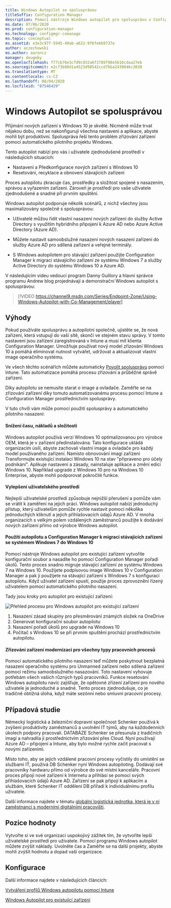 ```yaml
---
title: Windows Autopilot se spolusprávou
titleSuffix: Configuration Manager
description: Pomocí nástroje Windows autopilot pro spolusprávu v Configuration Manager můžete zjednodušit nastavení nových zařízení s Windows 10.
ms.date: 07/06/2020
ms.prod: configuration-manager
ms.technology: configmgr-comanage
ms.topic: conceptual
ms.assetid: e3e3c97f-5945-49ab-a622-9f6fe6b9737e
author: aczechowski
ms.author: aaroncz
manager: dougeby
ms.openlocfilehash: f77cb76e3cfd9c932a6f3789f98e5616cdaa27eb
ms.sourcegitcommit: e2cf3b80d1a4523d98542ccd7bba2439046c3830
ms.translationtype: MT
ms.contentlocale: cs-CZ
ms.lasthandoff: 08/04/2020
ms.locfileid: "87546429"
---
```

# <a name="windows-autopilot-with-co-management"></a>Windows Autopilot se spolusprávou

Přijímání nových zařízení s Windows 10 je skvělé. Nicméně může trvat nějakou dobu, než se nakonfigurují všechna nastavení a aplikace, abyste mohli být produktivní. Spoluspráva řeší tento problém zřizování zařízení pomocí automatického pilotního projektu Windows.

Tento autopilot nabízí pro vás i uživatele zjednodušené prostředí v následujících situacích:
- Nastavení a Předkonfigurace nových zařízení s Windows 10  
- Resetování, recyklace a obnovení stávajících zařízení  

Proces autopilotu zkracuje čas, prostředky a složitost spojené s nasazením, správou a vyřazením zařízení. Zároveň je prostředí pro vaše uživatele zjednodušené a snadné při prvním spuštění.

Windows autopilot podporuje několik scénářů, z nichž všechny jsou maximalizovány společně s spolusprávou:

- Uživatelé můžou řídit vlastní nasazení nových zařízení do služby Active Directory s využitím hybridního připojení k Azure AD nebo Azure Active Directory (Azure AD).  

- Můžete nastavit samoobslužné nasazení nových nasazení zařízení do služby Azure AD pro sdílená zařízení a veřejné terminály.  

- S Windows autopilotem pro stávající zařízení použijte Configuration Manager k migraci stávajícího zařízení ze systému Windows 7 a služby Active Directory do systému Windows 10 a Azure AD.  

V následujícím videu vedoucí program Danny Guillory a hlavní správce programu Andrew blog projednávají a demonstrační Windows autopilot s spolusprávou:

> [!VIDEO https://channel9.msdn.com/Series/Endpoint-Zone/Using-Windows-Autopilot-with-Co-Management/player]



## <a name="benefits"></a>Výhody

Pokud používáte spolusprávu a autopilotní společně, ujistěte se, že nová zařízení, která vstupují do vaší sítě, skončí ve stejném stavu správy. V tomto nastavení jsou zařízení zaregistrovaná v Intune a musí mít klienta Configuration Manager.  Umožňuje používat nový model zřizování Windows 10 a pomáhá eliminovat nutnost vytvářet, udržovat a aktualizovat vlastní image operačního systému. 

Ve všech těchto scénářích můžete automaticky [Povolit spolusprávu](how-to-prepare-Win10.md) pomocí Intune. Tato automatizace pomáhá procesu zřizování a průběžné správě zařízení.

Díky autopilotu se nemusíte starat o image a ovladače. Zaměřte se na zřizování zařízení díky tomuto automatizovanému procesu pomocí Intune a Configuration Manager prostřednictvím spolusprávy.


V tuto chvíli vám může pomoci použití spolusprávy a automatického pilotního nasazení:

#### <a name="reduce-time-costs-and-complexity"></a>Snížení času, nákladů a složitosti
Windows autopilot používá verzi Windows 10 optimalizovanou pro výrobce OEM, která je v zařízení předinstalována. Tato konfigurace ukládá organizacím úsilí, abyste zachovali vlastní image a ovladače pro každý model používaného zařízení. Namísto obnovování imagí zařízení Transformujte existující instalaci Windows 10 na stav "připraveno pro účely podnikání". Aplikuje nastavení a zásady, nainstaluje aplikace a změní edici Windows 10. Například upgrade z Windows 10 pro na Windows 10 Enterprise, abyste mohli podporovat pokročilé funkce.

#### <a name="improve-the-user-experience"></a>Vylepšení uživatelského prostředí
Nejlepší uživatelské prostředí způsobuje nejnižší přerušení a pomůže vám se vrátit k zaměření na jejich práci. Windows autopilot nabízí jednoduchý přístup, který uživatelům pomůže rychle nastavit pomocí několika jednoduchých kliknutí a jejich přihlašovacích údajů Azure AD. V mnoha organizacích s velkým polem vzdálených zaměstnanců použijte k dodávání nových zařízení přímo od výrobce Windows autopilot.

#### <a name="use-autopilot-and-configuration-manager-to-migrate-existing-windows-7-devices-to-windows-10"></a>Použití autopilotu a Configuration Manager k migraci stávajících zařízení se systémem Windows 7 do Windows 10
Pomocí nástroje Windows autopilot pro existující zařízení vytvoříte konfigurační soubor a nasadíte ho pomocí Configuration Manager pořadí úkolů. Tento proces snadno migruje stávající zařízení ze systému Windows 7 na Windows 10. Použijete podpisovou image Windows 10 v Configuration Manager a pak ji použijete na stávající zařízení s Windows 7 s konfigurací autopilotu. Když uživatel zařízení spustí, použije proces zprovoznění řízený uživatelem pomocí automatického pilotního nasazení.

Tady jsou kroky pro autopilot pro existující zařízení:

![Přehled procesu pro Windows autopilot pro existující zařízení](media/autopilot-for-existing-devices.png)

1. Nasazení zásad skupiny pro přesměrování známých složek na OneDrive
2. Generovat konfigurační soubor autopilotu
3. Nasazení pořadí úkolů pro upgrade na Windows 10
4. Počítač s Windows 10 se při prvním spuštění prochází prostřednictvím autopilotu.

#### <a name="modernizing-device-provisioning-for-all-types-of-workers"></a>Zřizování zařízení modernizaci pro všechny typy pracovních procesů
Pomocí automatického pilotního nasazení teď můžete poskytnout bezplatná nasazení operačního systému pro Unmanned zařízení nebo sdílená zařízení pomocí režimu samoobslužného nasazování. Toto nastavení vyhovuje potřebám všech vašich různých typů pracovníků. Funkce resetování Windows autopilotu navíc zajišťuje, že opětovné zřízení zařízení pro nového uživatele je jednoduché a snadné. Tento proces zjednodušuje, co je tradičně obtížná úloha, když máte sezónní nebo smluvní pracovní procesy. 



## <a name="case-study"></a>Případová studie

Německý logistická a železniční dopravní společnost Schenker používá k zvýšení produktivity zaměstnanců a uvolnění IT týmů, aby na každodenních úkolech podpory pracovali. DATABÁZE Schenker se přesunula z tradičních imagí a nahradila ji prostřednictvím zřizování přes Cloud. Nyní používají Azure AD – připojení a Intune, aby bylo možné rychle začít pracovat s novými zařízeními. 

Místo toho, aby se jejich vzdálené pracovní procesy vyčistily do umístění se službami IT, používá DB Schenker nyní Windows autopiloting. Dodávají své pracovníky hardwaru přímo od výrobce do své místní kanceláře. Pracovní proces připojí nové zařízení k Internetu a přihlásí se pomocí svých přihlašovacích údajů Azure AD. Zařízení se pak připojí k aplikacím a službám, které Schenker IT oddělení DB přiřadí k individuálnímu profilu uživatele.

Další informace najdete v tématu [globální logistická jednotka, která je v ní zaměstnanci s moderními digitálními pracovišti](https://customers.microsoft.com/story/db-schenker-travel-transportation-windows-10).



## <a name="value-proposition"></a>Pozice hodnoty

Vytvořte si ve své organizaci uspokojivý zážitek tím, že vytvoříte lepší uživatelské prostředí pro uživatele. Pomocí programu Windows autopilot můžete zvýšit náklady. Uvolněte čas a Zaměřte se na další projekty, abyste mohli zvýšit hodnotu a dopad vaší organizace.



## <a name="configure"></a>Konfigurace

Další informace najdete v následujících článcích:

[Vytváření profilů Windows autopilotu pomocí Intune](https://docs.microsoft.com/intune/enrollment-autopilot)

[Windows Autopilot pro existující zařízení](../../autopilot/existing-devices.md)

